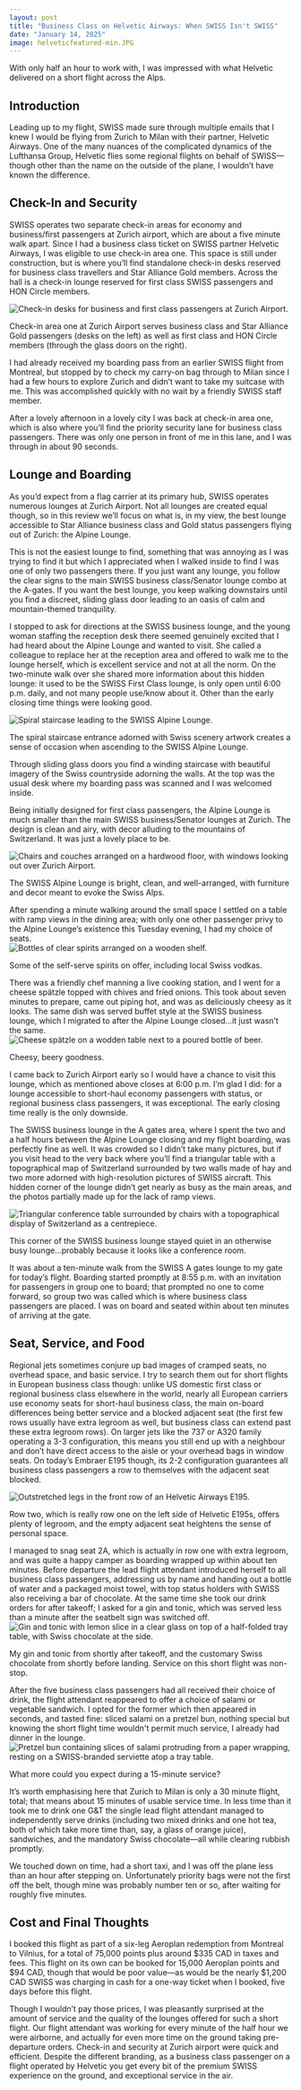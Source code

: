 ```yaml
--- 
layout: post
title: "Business Class on Helvetic Airways: When SWISS Isn't SWISS"
date: "January 14, 2025"
image: helveticfeatured-min.JPG
---
```


<p class="intro"><span class="dropcap">W</span>ith only half an hour to work with, I was impressed with what Helvetic delivered on a short flight across the Alps.</p>

## Introduction

Leading up to my flight, SWISS made sure through multiple emails that I knew I would be flying from Zurich to Milan with their partner, Helvetic Airways.  One of the many nuances of the complicated dynamics of the Lufthansa Group, Helvetic flies some regional flights on behalf of SWISS—though other than the name on the outside of the plane, I wouldn’t have known the difference.

## Check-In and Security

SWISS operates two separate check-in areas for economy and business/first passengers at Zurich airport, which are about a five minute walk apart.  Since I had a business class ticket on SWISS partner Helvetic Airways, I was eligible to use check-in area one.  This space is still under construction, but is where you’ll find standalone check-in desks reserved for business class travellers and Star Alliance Gold members.  Across the hall is a check-in lounge reserved for first class SWISS passengers and HON Circle members.
<div class="centered-block">
  <img src="/assets/img/helvetic1-min.JPG" alt="Check-in desks for business and first class passengers at Zurich Airport.">
  <p>Check-in area one at Zurich Airport serves business class and Star Alliance Gold passengers (desks on the left) as well as first class and HON Circle members (through the glass doors on the right).</p>
</div>
I had already received my boarding pass from an earlier SWISS flight from Montreal, but stopped by to check my carry-on bag through to Milan since I had a few hours to explore Zurich and didn’t want to take my suitcase with me.  This was accomplished quickly with no wait by a friendly SWISS staff member.

After a lovely afternoon in a lovely city I was back at check-in area one, which is also where you’ll find the priority security lane for business class passengers.  There was only one person in front of me in this lane, and I was through in about 90 seconds.

## Lounge and Boarding

As you’d expect from a flag carrier at its primary hub, SWISS operates numerous lounges at Zurich Airport.  Not all lounges are created equal though, so in this review we’ll focus on what is, in my view, the best lounge accessible to Star Alliance business class and Gold status passengers flying out of Zurich: the Alpine Lounge.

This is not the easiest lounge to find, something that was annoying as I was trying to find it but which I appreciated when I walked inside to find I was one of only two passengers there.  If you just want any lounge, you follow the clear signs to the main SWISS business class/Senator lounge combo at the A-gates.  If you want the best lounge, you keep walking downstairs until you find a discreet, sliding glass door leading to an oasis of calm and mountain-themed tranquility.

I stopped to ask for directions at the SWISS business lounge, and the young woman staffing the reception desk there seemed genuinely excited that I had heard about the Alpine Lounge and wanted to visit.  She called a colleague to replace her at the reception area and offered to walk me to the lounge herself, which is excellent service and not at all the norm.  On the two-minute walk over she shared more information about this hidden lounge: it used to be the SWISS First Class lounge, is only open until 6:00 p.m. daily, and not many people use/know about it.  Other than the early closing time things were looking good.
<div class="centered-block">
  <img src="/assets/img/helvetic2-min.JPG" alt="Spiral staircase leading to the SWISS Alpine Lounge.">
  <p>The spiral staircase entrance adorned with Swiss scenery artwork creates a sense of occasion when ascending to the SWISS Alpine Lounge.</p>
</div>
Through sliding glass doors you find a winding staircase with beautiful imagery of the Swiss countryside adorning the walls.  At the top was the usual desk where my boarding pass was scanned and I was welcomed inside.

Being initially designed for first class passengers, the Alpine Lounge is much smaller than the main SWISS business/Senator lounges at Zurich.  The design is clean and airy, with decor alluding to the mountains of Switzerland.  It was just a lovely place to be.
<div class="centered-block">
  <img src="/assets/img/helvetic3-min.JPG" alt="Chairs and couches arranged on a hardwood floor, with windows looking out over Zurich Airport.">
  <p>The SWISS Alpine Lounge is bright, clean, and well-arranged, with furniture and decor meant to evoke the Swiss Alps.</p>
</div>
After spending a minute walking around the small space I settled on a table with ramp views in the dining area; with only one other passenger privy to the Alpine Lounge’s existence this Tuesday evening, I had my choice of seats.
<div class="centered-block">
  <img src="/assets/img/helvetic4-min.JPG" alt="Bottles of clear spirits arranged on a wooden shelf.">
  <p>Some of the self-serve spirits on offer, including local Swiss vodkas.</p>
</div>
There was a friendly chef manning a live cooking station, and I went for a cheese spätzle topped with chives and fried onions.  This took about seven minutes to prepare, came out piping hot, and was as deliciously cheesy as it looks.  The same dish was served buffet style at the SWISS business lounge, which I migrated to after the Alpine Lounge closed…it just wasn’t the same.
<div class="centered-block">
  <img src="/assets/img/helvetic5-min.JPG" alt="Cheese spätzle on a wodden table next to a poured bottle of beer.">
  <p>Cheesy, beery goodness.</p>
</div>
I came back to Zurich Airport early so I would have a chance to visit this lounge, which as mentioned above closes at 6:00 p.m.  I’m glad I did: for a lounge accessible to short-haul economy passengers with status, or regional business class passengers, it was exceptional.  The early closing time really is the only downside.

The SWISS business lounge in the A gates area, where I spent the two and a half hours between the Alpine Lounge closing and my flight boarding, was perfectly fine as well.  It was crowded so I didn’t take many pictures, but if you visit head to the very back where you’ll find a triangular table with a topographical map of Switzerland surrounded by two walls made of hay and two more adorned with high-resolution pictures of SWISS aircraft.  This hidden corner of the lounge didn’t get nearly as busy as the main areas, and the photos partially made up for the lack of ramp views.
<div class="centered-block">
  <img src="/assets/img/helvetic6-min.JPG" alt="Triangular conference table surrounded by chairs with a topographical display of Switzerland as a centrepiece.">
  <p>This corner of the SWISS business lounge stayed quiet in an otherwise busy lounge...probably because it looks like a conference room.</p>
</div>
It was about a ten-minute walk from the SWISS A gates lounge to my gate for today’s flight.  Boarding started promptly at 8:55 p.m. with an invitation for passengers in group one to board; that prompted no one to come forward, so group two was called which is where business class passengers are placed.  I was on board and seated within about ten minutes of arriving at the gate.

## Seat, Service, and Food

Regional jets sometimes conjure up bad images of cramped seats, no overhead space, and basic service.  I try to search them out for short flights in European business class though: unlike US domestic first class or regional business class elsewhere in the world, nearly all European carriers use economy seats for short-haul business class, the main on-board differences being better service and a blocked adjacent seat (the first few rows usually have extra legroom as well, but business class can extend past these extra legroom rows).  On larger jets like the 737 or A320 family operating a 3-3 configuration, this means you still end up with a neighbour and don’t have direct access to the aisle or your overhead bags in window seats.  On today’s Embraer E195 though, its 2-2 configuration guarantees all business class passengers a row to themselves with the adjacent seat blocked.
<div class="centered-block">
  <img src="/assets/img/helvetic7-min.JPG" alt="Outstretched legs in the front row of an Helvetic Airways E195.">
  <p>Row two, which is really row one on the left side of Helvetic E195s, offers plenty of legroom, and the empty adjacent seat heightens the sense of personal space.</p>
</div>
I managed to snag seat 2A, which is actually in row one with extra legroom, and was quite a happy camper as boarding wrapped up within about ten minutes.  Before departure the lead flight attendant introduced herself to all business class passengers, addressing us by name and handing out a bottle of water and a packaged moist towel, with top status holders with SWISS also receiving a bar of chocolate.  At the same time she took our drink orders for after takeoff; I asked for a gin and tonic, which was served less than a minute after the seatbelt sign was switched off.
<div class="centered-block">
  <img src="/assets/img/helvetic8-min.JPG" alt="Gin and tonic with lemon slice in a clear glass on top of a half-folded tray table, with Swiss chocolate at the side.">
  <p>My gin and tonic from shortly after takeoff, and the customary Swiss chocolate from shortly before landing.  Service on this short flight was non-stop.</p>
</div>
After the five business class passengers had all received their choice of drink, the flight attendant reappeared to offer a choice of salami or vegetable sandwich.  I opted for the former which then appeared in seconds, and tasted fine: sliced salami on a pretzel bun, nothing special but knowing the short flight time wouldn't permit much service, I already had dinner in the lounge.
<div class="centered-block">
  <img src="/assets/img/helvetic9-min.JPG" alt="Pretzel bun containing slices of salami protruding from a paper wrapping, resting on a SWISS-branded serviette atop a tray table.">
  <p>What more could you expect during a 15-minute service?</p>
</div>
It’s worth emphasising here that Zurich to Milan is only a 30 minute flight, total; that means about 15 minutes of usable service time.  In less time than it took me to drink one G&T the single lead flight attendant managed to independently serve drinks (including two mixed drinks and one hot tea, both of which take more time than, say, a glass of orange juice), sandwiches, and the mandatory Swiss chocolate—all while clearing rubbish promptly.

We touched down on time, had a short taxi, and I was off the plane less than an hour after stepping on.  Unfortunately priority bags were not the first off the belt, though mine was probably number ten or so, after waiting for roughly five minutes.

## Cost and Final Thoughts

I booked this flight as part of a six-leg Aeroplan redemption from Montreal to Vilnius, for a total of 75,000 points plus around $335 CAD in taxes and fees.  This flight on its own can be booked for 15,000 Aeroplan points and $94 CAD, though that would be poor value—as would be the nearly $1,200 CAD SWISS was charging in cash for a one-way ticket when I booked, five days before this flight.

Though I wouldn’t pay those prices, I was pleasantly surprised at the amount of service and the quality of the lounges offered for such a short flight.  Our flight attendant was working for every minute of the half hour we were airborne, and actually for even more time on the ground taking pre-departure orders.  Check-in and security at Zurich airport were quick and efficient.  Despite the different branding, as a business class passenger on a flight operated by Helvetic you get every bit of the premium SWISS experience on the ground, and exceptional service in the air.
